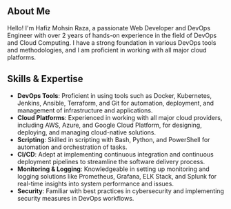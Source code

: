 ## About Me

Hello! I'm Hafiz Mohsin Raza, a passionate Web Developer and DevOps Engineer with over 2 years of hands-on experience in the field of DevOps and Cloud Computing. I have a strong foundation in various DevOps tools and methodologies, and I am proficient in working with all major cloud platforms.

## Skills & Expertise

- **DevOps Tools**: Proficient in using tools such as Docker, Kubernetes, Jenkins, Ansible, Terraform, and Git for automation, deployment, and management of infrastructure and applications.
- **Cloud Platforms**: Experienced in working with all major cloud providers, including AWS, Azure, and Google Cloud Platform, for designing, deploying, and managing cloud-native solutions.
- **Scripting**: Skilled in scripting with Bash, Python, and PowerShell for automation and orchestration of tasks.
- **CI/CD**: Adept at implementing continuous integration and continuous deployment pipelines to streamline the software delivery process.
- **Monitoring & Logging**: Knowledgeable in setting up monitoring and logging solutions like Prometheus, Grafana, ELK Stack, and Splunk for real-time insights into system performance and issues.
- **Security**: Familiar with best practices in cybersecurity and implementing security measures in DevOps workflows.
